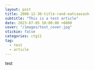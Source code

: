 ```yaml
---
layout: post
title: 2008-12-30-title-rand-eatcaasash
subtitle: "This is a test article"
date: 2023-07-05 10:00:00 +0800
cover: "/images/test_cover.jpg"
stickie: false
categories: ctg11
tag:
  - test
  - article
---
```

test
        
